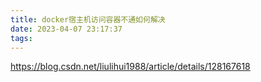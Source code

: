 ```yaml
---
title: docker宿主机访问容器不通如何解决
date: 2023-04-07 23:17:37
tags:
---
```




https://blog.csdn.net/liulihui1988/article/details/128167618